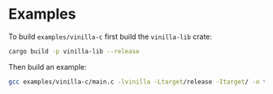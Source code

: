 # Examples

To build `examples/vinilla-c` first build the `vinilla-lib` crate:

```bash
cargo build -p vinilla-lib --release
```

Then build an example:

```bash
gcc examples/vinilla-c/main.c -lvinilla -Ltarget/release -Itarget/ -o target/vinilla-c
```
